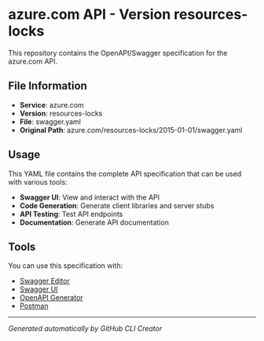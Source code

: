 # azure.com API - Version resources-locks

This repository contains the OpenAPI/Swagger specification for the azure.com API.

## File Information

- **Service**: azure.com
- **Version**: resources-locks
- **File**: swagger.yaml
- **Original Path**: azure.com/resources-locks/2015-01-01/swagger.yaml

## Usage

This YAML file contains the complete API specification that can be used with various tools:

- **Swagger UI**: View and interact with the API
- **Code Generation**: Generate client libraries and server stubs
- **API Testing**: Test API endpoints
- **Documentation**: Generate API documentation

## Tools

You can use this specification with:

- [Swagger Editor](https://editor.swagger.io/)
- [Swagger UI](https://swagger.io/tools/swagger-ui/)
- [OpenAPI Generator](https://openapi-generator.tech/)
- [Postman](https://www.postman.com/)

---

*Generated automatically by GitHub CLI Creator*
